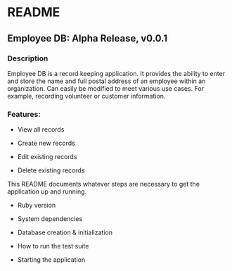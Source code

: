 # README

## Employee DB: Alpha Release, v0.0.1

### Description
Employee DB is a record keeping application. It provides the ability to enter and store the name and full postal address   of an employee within an organization. Can easily be modified to meet various use cases. For example, recording volunteer or customer information.

### Features:

- View all records

- Create new records

- Edit existing records

- Delete existing records

This README documents whatever steps are necessary to get the
application up and running.

* Ruby version

* System dependencies

* Database creation & initialization

* How to run the test suite

* Starting the application

